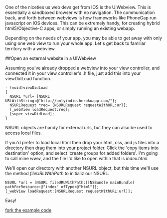 One of the niceties us web devs get from IOS is the UIWebview.  This is essentially a sandboxed browser with no navigation. The communication back, and forth between webviews is how frameworks like PhoneGap run javascript on IOS devices. This can be extremely handy, for creating hybrid html5/Objective-C apps, or simply running an existing webapp.

Depending on the needs of your app, you may be able to get away with only using one web view to run your whole app. Let's get back to familiar territory with a webview.

##Open an external website in a UIWebview

Assuming you've already dropped a webview into your view controller, and connected it in your view controller's .h file, just add this into your viewDidLoad function.

    - (void)viewDidLoad
    {
      NSURL *url= [NSURL URLWithString:@"http://onlyindie.herokuapp.com/"];
      NSURLRequest *req= [NSURLRequest requestWithURL:url];  
      [_webView loadRequest:req];
      [super viewDidLoad];
    }

NSURL objects are handy for external urls, but they can also be used to access local files.

If you'd prefer to load local html then drop your html, css, and js files into a directory then drag them into your project folder. Click the 'copy items into destination' option, and select 'create groups for added folders'. I'm going to call mine _www_, and the file I'd like to open within that is _index.html_.

We'll open our directory with another NSURL object, but this time we'll use the method _fileURLWithPath_ to initializ our NSURL.

    NSURL *url = [NSURL fileURLWithPath:[[NSBundle mainBundle] pathForResource:@"index" ofType:@"html"]];
    [_webView loadRequest:[NSURLRequest requestWithURL:url]];

Easy!

[fork the example code](https://github.com/DamienBell/UIWebviewExp1)